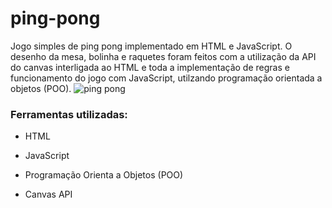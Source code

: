 # ping-pong
Jogo simples de ping pong implementado em  HTML e JavaScript. O desenho da mesa, bolinha e raquetes foram feitos com a utilização da API do canvas 
interligada ao HTML e toda a implementação de regras e funcionamento do jogo com JavaScript, utilzando programação orientada a objetos (POO).
![ping pong](https://github.com/Quezad4/ping-pong/assets/105978156/f24bdde9-1e87-4caa-86a3-97410a6f083c)

### Ferramentas utilizadas:

* HTML

* JavaScript

* Programação Orienta a Objetos (POO) 

* Canvas API

